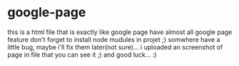 # google-page
this is a html file that is exactly like google page 
have almost all google page feature
don't forget to install node mudules in projet ;)
somwhere have a little bug, maybe i'll fix them later(not sure)...
i uploaded an screenshot of page in file that you can see it ;)
and good luck... :)
